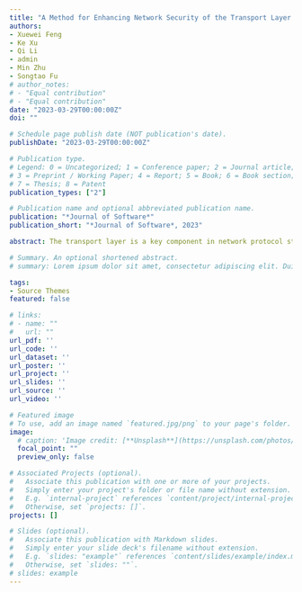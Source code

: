 ```yaml
---
title: "A Method for Enhancing Network Security of the Transport Layer by Leveraging the Lightweight Chain Verification"
authors:
- Xuewei Feng
- Ke Xu
- Qi Li
- admin
- Min Zhu
- Songtao Fu 
# author_notes:
# - "Equal contribution"
# - "Equal contribution"
date: "2023-03-29T00:00:00Z"
doi: ""

# Schedule page publish date (NOT publication's date).
publishDate: "2023-03-29T00:00:00Z"

# Publication type.
# Legend: 0 = Uncategorized; 1 = Conference paper; 2 = Journal article;
# 3 = Preprint / Working Paper; 4 = Report; 5 = Book; 6 = Book section;
# 7 = Thesis; 8 = Patent
publication_types: ["2"]

# Publication name and optional abbreviated publication name.
publication: "*Journal of Software*"
publication_short: "*Journal of Software*, 2023"

abstract: The transport layer is a key component in network protocol stack, which is responsible for providing end-to-end services for applications between different end hosts on the Internet. Existing transport layer protocols such as TCP provide users with some basic protections, e.g., error controls and acknowledgements, which ensures the consistency of user datagram to a certain extent. However, these basic protections are not adequate to defend various attacks on the Internet. For example, the sequence number of TCP segments is easy to be guessed and inferred, and the calculation of the datagram’s checksum depends on the vulnerable one's complement sum. As a result, the existing transport layer security mechanisms cannot guarantee the integrity and security of the datagram transferred on the Internet, which allows a remote attacker to craft a fake datagram and inject it into the target network stream, thus poisoning the target network stream. The attack against the transport layer occurs at the basic layers of the network protocol stack, which can bypass the security mechanisms enforced at the upper application layer (e.g., user name and password) and thus cause serious damages to the network infrastructure. In this paper, after investigating various prior attacks over network protocols and the related security vulnerabilities, we propose a security mechanism LightCTL based on the lightweight chain verification, which can be deployed at the transport layer to guarantee the integrity of the datagram transferred on the Internet. Based on the hash verification, LightCTL enables both peers of a TCP connection to create a verifiable consensus on transport layer datagrams, so as to prevent attackers from stealing and forging sensitive information. As a result, LightCTL can successfully foil various attacks against network protocol stack, including TCP connection reset attacks based on sequence number inferring, TCP hijacking attacks, SYN flooding attacks, Man-in-The-Middle attacks, replay attacks. Besides, LightCTL does not need to modify the protocol stack of intermediate network devices such as routers. It only needs to modify the checksum and the related parts of the end hosts’ protocol stack. Therefore, LightCTL is easy to be deployed in the real world and significantly improves the security of networks.

# Summary. An optional shortened abstract.
# summary: Lorem ipsum dolor sit amet, consectetur adipiscing elit. Duis posuere tellus ac convallis placerat. Proin tincidunt magna sed ex sollicitudin condimentum.

tags:
- Source Themes
featured: false

# links:
# - name: ""
#   url: ""
url_pdf: ''
url_code: ''
url_dataset: ''
url_poster: ''
url_project: ''
url_slides: ''
url_source: ''
url_video: ''

# Featured image
# To use, add an image named `featured.jpg/png` to your page's folder. 
image:
  # caption: 'Image credit: [**Unsplash**](https://unsplash.com/photos/jdD8gXaTZsc)'
  focal_point: ""
  preview_only: false

# Associated Projects (optional).
#   Associate this publication with one or more of your projects.
#   Simply enter your project's folder or file name without extension.
#   E.g. `internal-project` references `content/project/internal-project/index.md`.
#   Otherwise, set `projects: []`.
projects: []

# Slides (optional).
#   Associate this publication with Markdown slides.
#   Simply enter your slide deck's filename without extension.
#   E.g. `slides: "example"` references `content/slides/example/index.md`.
#   Otherwise, set `slides: ""`.
# slides: example
---
```


<!-- {{% callout note %}}
Click the *Cite* button above to demo the feature to enable visitors to import publication metadata into their reference management software.
{{% /callout %}} -->

<!-- {{% callout note %}}
Create your slides in Markdown - click the *Slides* button to check out the example.
{{% /callout %}} -->

<!-- Supplementary notes can be added here, including [code, math, and images](https://wowchemy.com/docs/writing-markdown-latex/). -->
